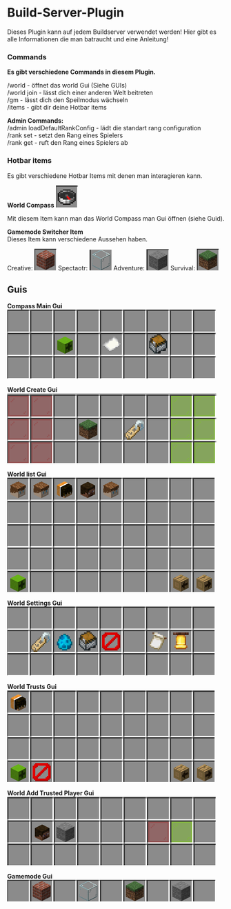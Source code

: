 # Build-Server-Plugin
Dieses Plugin kann auf jedem Buildserver verwendet werden! Hier gibt es alle Informationen die man batraucht und eine Anleitung!

### Commands
**Es gibt verschiedene Commands in diesem Plugin.**

/world - öffnet das world Gui (Siehe GUIs) \
/world join <world> - lässt dich einer anderen Welt beitreten \
/gm <gamemode> - lässt dich den Speilmodus wächseln \
/items - gibt dir deine Hotbar items

**Admin Commands:** \
/admin loadDefaultRankConfig - lädt die standart rang configuration \
/rank <player> set <rank> - setzt den Rang eines Spielers \
/rank <player> get - ruft den Rang eines Spielers ab

### Hotbar items
Es gibt verschiedene Hotbar Items mit denen man interagieren kann.

**World Compass**
![Compass Hotbar Item](https://github.com/Silal123/Documentations/blob/main/images/build-server-plugin/compass.png?raw=true)

Mit diesem Item kann man das World Compass man Gui öffnen (siehe Guid).

**Gamemode Switcher Item** \
Dieses Item kann verschiedene Aussehen haben.

Creative:
![Gamemode Creative](https://github.com/Silal123/Documentations/blob/main/images/build-server-plugin/gamemode-creative.png?raw=true)
Spectaotr:
![Gamemode Spectator](https://github.com/Silal123/Documentations/blob/main/images/build-server-plugin/gamemode-spectator.png?raw=true)
Adventure:
![Gamemode Adventure](https://github.com/Silal123/Documentations/blob/main/images/build-server-plugin/gamemode-adventure.png?raw=true)
Survival:
![Gamemode Survival](https://github.com/Silal123/Documentations/blob/main/images/build-server-plugin/gamemode-survival.png?raw=true)

## Guis

**Compass Main Gui**
![GUI](https://github.com/Silal123/Documentations/blob/main/images/build-server-plugin/gui/compass-main.png?raw=true)

**World Create Gui**
![GUI](https://github.com/Silal123/Documentations/blob/main/images/build-server-plugin/gui/world-create.png?raw=true)

**World list Gui**
![GUI](https://github.com/Silal123/Documentations/blob/main/images/build-server-plugin/gui/world-list.png?raw=true)

**World Settings Gui**
![GUI](https://github.com/Silal123/Documentations/blob/main/images/build-server-plugin/gui/world-settings.png?raw=true)

**World Trusts Gui**
![GUI](https://github.com/Silal123/Documentations/blob/main/images/build-server-plugin/gui/world-trusts.png?raw=true)

**World Add Trusted Player Gui**
![GUI](https://github.com/Silal123/Documentations/blob/main/images/build-server-plugin/gui/world-trusts-add.png?raw=true)

**Gamemode Gui**
![GUI](https://github.com/Silal123/Documentations/blob/main/images/build-server-plugin/gui/gamemode-gui.png?raw=true)